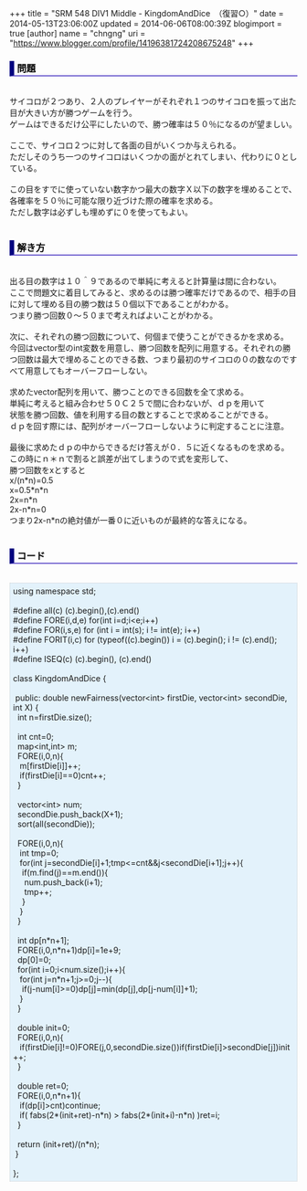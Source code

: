 +++
title = "SRM 548 DIV1 Middle - KingdomAndDice　（復習○）"
date = 2014-05-13T23:06:00Z
updated = 2014-06-06T08:00:39Z
blogimport = true 
[author]
	name = "chngng"
	uri = "https://www.blogger.com/profile/14196381724208675248"
+++

<div dir="ltr" style="text-align: left;" trbidi="on"><h3 style="border-bottom: 2px solid slateblue; border-left: 8px solid navy; color: black; padding: 0px 0px 1px 5px;">問題 </h3><br />サイコロが２つあり、２人のプレイヤーがそれぞれ１つのサイコロを振って出た目が大きい方が勝つゲームを行う。<br />ゲームはできるだけ公平にしたいので、勝つ確率は５０％になるのが望ましい。<br /><br />ここで、サイコロ２つに対して各面の目がいくつか与えられる。<br />ただしそのうち一つのサイコロはいくつかの面がとれてしまい、代わりに０としている。<br /><br />この目をすでに使っていない数字かつ最大の数字Ｘ以下の数字を埋めることで、<br />各確率を５０％に可能な限り近づけた際の確率を求める。<br />ただし数字は必ずしも埋めずに０を使ってもよい。<br /><br /><h3 style="border-bottom: 2px solid slateblue; border-left: 8px solid navy; color: black; padding: 0px 0px 1px 5px;">解き方 </h3><br />出る目の数字は１０＾９であるので単純に考えると計算量は間に合わない。<br />ここで問題文に着目してみると、求めるのは勝つ確率だけであるので、相手の目に対して埋める目の勝つ数は５０個以下であることがわかる。<br />つまり勝つ回数０～５０まで考えればよいことがわかる。<br /><br />次に、それぞれの勝つ回数について、何個まで使うことができるかを求める。<br />今回はvector型のint変数を用意し、勝つ回数を配列に用意する。それぞれの勝つ回数は最大で埋めることのできる数、つまり最初のサイコロの０の数なのですべて用意してもオーバーフローしない。<br /><br />求めたvector配列を用いて、勝つことのできる回数を全て求める。<br />単純に考えると組み合わせ５０Ｃ２５で間に合わないが、ｄｐを用いて<br />状態を勝つ回数、値を利用する目の数とすることで求めることができる。<br />ｄｐを回す際には、配列がオーバーフローしないように判定することに注意。<br /><br />最後に求めたｄｐの中からできるだけ答えが０．５に近くなるものを求める。<br />この時にｎ＊ｎで割ると誤差が出てしまうので式を変形して、<br />勝つ回数をxとすると<br />x/(n*n)=0.5<br />x=0.5*n*n<br />2x=n*n<br />2x-n*n=0<br />つまり2x-n*nの絶対値が一番０に近いものが最終的な答えになる。<br /><br /><h3 style="border-bottom: 2px solid slateblue; border-left: 8px solid navy; color: black; padding: 0px 0px 1px 5px;">コード </h3><br /><div style="background-color: #e3f2fb; border: 1px dotted #CCCCCC; padding: 5px;">using namespace std;<br /><br />#define all(c) (c).begin(),(c).end()<br />#define FORE(i,d,e) for(int i=d;i&lt;e;i++)<br />#define FOR(i,s,e) for (int i = int(s); i != int(e); i++)<br />#define FORIT(i,c) for (typeof((c).begin()) i = (c).begin(); i != (c).end(); i++)<br />#define ISEQ(c) (c).begin(), (c).end()<br /><br />class KingdomAndDice {<br /><br /><span class="Apple-tab-span" style="white-space: pre;"> </span>public: double newFairness(vector&lt;int&gt; firstDie, vector&lt;int&gt; secondDie, int X) {<br /><span class="Apple-tab-span" style="white-space: pre;">  </span>int n=firstDie.size();<br /><br /><span class="Apple-tab-span" style="white-space: pre;">  </span>int cnt=0;<br /><span class="Apple-tab-span" style="white-space: pre;">  </span>map&lt;int,int&gt; m;<br /><span class="Apple-tab-span" style="white-space: pre;">  </span>FORE(i,0,n){<br /><span class="Apple-tab-span" style="white-space: pre;">   </span>m[firstDie[i]]++;<br /><span class="Apple-tab-span" style="white-space: pre;">   </span>if(firstDie[i]==0)cnt++;<br /><span class="Apple-tab-span" style="white-space: pre;">  </span>}<br /><br /><span class="Apple-tab-span" style="white-space: pre;">  </span>vector&lt;int&gt; num;<br /><span class="Apple-tab-span" style="white-space: pre;">  </span>secondDie.push_back(X+1);<br /><span class="Apple-tab-span" style="white-space: pre;">  </span>sort(all(secondDie));<br /><br /><span class="Apple-tab-span" style="white-space: pre;">  </span>FORE(i,0,n){<br /><span class="Apple-tab-span" style="white-space: pre;">   </span>int tmp=0;<br /><span class="Apple-tab-span" style="white-space: pre;">   </span>for(int j=secondDie[i]+1;tmp&lt;=cnt&amp;&amp;j&lt;secondDie[i+1];j++){<br /><span class="Apple-tab-span" style="white-space: pre;">    </span>if(m.find(j)==m.end()){<br /><span class="Apple-tab-span" style="white-space: pre;">     </span>num.push_back(i+1);<br /><span class="Apple-tab-span" style="white-space: pre;">     </span>tmp++;<br /><span class="Apple-tab-span" style="white-space: pre;">    </span>}<br /><span class="Apple-tab-span" style="white-space: pre;">   </span>}<br /><span class="Apple-tab-span" style="white-space: pre;">  </span>}<br /><br /><span class="Apple-tab-span" style="white-space: pre;">  </span>int dp[n*n+1];<br /><span class="Apple-tab-span" style="white-space: pre;">  </span>FORE(i,0,n*n+1)dp[i]=1e+9;<br /><span class="Apple-tab-span" style="white-space: pre;">  </span>dp[0]=0;<br /><span class="Apple-tab-span" style="white-space: pre;">  </span>for(int i=0;i&lt;num.size();i++){<br /><span class="Apple-tab-span" style="white-space: pre;">   </span>for(int j=n*n+1;j&gt;=0;j--){<br /><span class="Apple-tab-span" style="white-space: pre;">    </span>if(j-num[i]&gt;=0)dp[j]=min(dp[j],dp[j-num[i]]+1);<br /><span class="Apple-tab-span" style="white-space: pre;">   </span>}<br /><span class="Apple-tab-span" style="white-space: pre;">  </span>}<br /><br /><span class="Apple-tab-span" style="white-space: pre;">  </span>double init=0;<br /><span class="Apple-tab-span" style="white-space: pre;">  </span>FORE(i,0,n){<br /><span class="Apple-tab-span" style="white-space: pre;">   </span>if(firstDie[i]!=0)FORE(j,0,secondDie.size())if(firstDie[i]&gt;secondDie[j])init++;<br /><span class="Apple-tab-span" style="white-space: pre;">  </span>}<br /><br /><span class="Apple-tab-span" style="white-space: pre;">  </span>double ret=0;<br /><span class="Apple-tab-span" style="white-space: pre;">  </span>FORE(i,0,n*n+1){<br /><span class="Apple-tab-span" style="white-space: pre;">   </span>if(dp[i]&gt;cnt)continue;<br /><span class="Apple-tab-span" style="white-space: pre;">   </span>if( fabs(2*(init+ret)-n*n) &gt; fabs(2*(init+i)-n*n) )ret=i;<br /><span class="Apple-tab-span" style="white-space: pre;">  </span>}<br /><br /><span class="Apple-tab-span" style="white-space: pre;">  </span>return (init+ret)/(n*n);<br /><span class="Apple-tab-span" style="white-space: pre;"> </span>}<br /><br />};</div></div>
